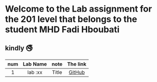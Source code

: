 #  Welcome to the Lab assignment for the 201 level that belongs to the student **MHD Fadi Hboubati**
## kindly :no_smoking: 

|  num  | Lab     Name      | note        | The link                       |
| :---: |    :---:          |    :----:   |   :---:                        |
| 1     | lab :xx           | Title       | [GitHub](http://github.com)    |
